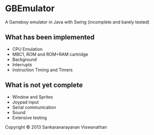 # GBEmulator

A Gameboy emulator in Java with Swing (incomplete and barely tested)

## What has been implemented
* CPU Emulation
* MBC1, ROM and ROM+RAM cartridge
* Background
* Interrupts
* Instruction Timing and Timers

## What is not yet complete
* Window and Sprites
* Joypad input
* Serial communication
* Sound
* Extensive testing

Copyright © 2013 Sankaranarayanan Viswanathan
